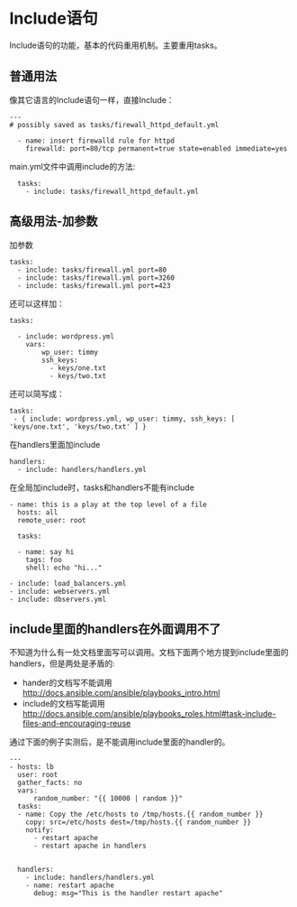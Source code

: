 # Include语句

Include语句的功能，基本的代码重用机制。主要重用tasks。

## 普通用法


像其它语言的Include语句一样，直接Include：

```
---
# possibly saved as tasks/firewall_httpd_default.yml

  - name: insert firewalld rule for httpd
    firewalld: port=80/tcp permanent=true state=enabled immediate=yes
```
main.yml文件中调用include的方法:
```
  tasks:
    - include: tasks/firewall_httpd_default.yml
```


## 高级用法-加参数


加参数
```
tasks:
  - include: tasks/firewall.yml port=80
  - include: tasks/firewall.yml port=3260
  - include: tasks/firewall.yml port=423
```



还可以这样加：
```
tasks:

  - include: wordpress.yml
    vars:
        wp_user: timmy
        ssh_keys:
          - keys/one.txt
          - keys/two.txt
```

还可以简写成：
```
tasks:
 - { include: wordpress.yml, wp_user: timmy, ssh_keys: [ 'keys/one.txt', 'keys/two.txt' ] }
```

在handlers里面加include
```
handlers:
  - include: handlers/handlers.yml
```

在全局加include时，tasks和handlers不能有include
```
- name: this is a play at the top level of a file
  hosts: all
  remote_user: root

  tasks:

  - name: say hi
    tags: foo
    shell: echo "hi..."

- include: load_balancers.yml
- include: webservers.yml
- include: dbservers.yml
```

## include里面的handlers在外面调用不了
不知道为什么有一处文档里面写可以调用。文档下面两个地方提到include里面的handlers，但是两处是矛盾的:

* hander的文档写不能调用
http://docs.ansible.com/ansible/playbooks_intro.html
* include的文档写能调用
http://docs.ansible.com/ansible/playbooks_roles.html#task-include-files-and-encouraging-reuse

通过下面的例子实测后，是不能调用include里面的handler的。

```
---
- hosts: lb
  user: root
  gather_facts: no
  vars:
      random_number: "{{ 10000 | random }}"
  tasks:
  - name: Copy the /etc/hosts to /tmp/hosts.{{ random_number }}
    copy: src=/etc/hosts dest=/tmp/hosts.{{ random_number }}
    notify:
      - restart apache
      - restart apache in handlers


  handlers:
    - include: handlers/handlers.yml
    - name: restart apache
      debug: msg="This is the handler restart apache"

```